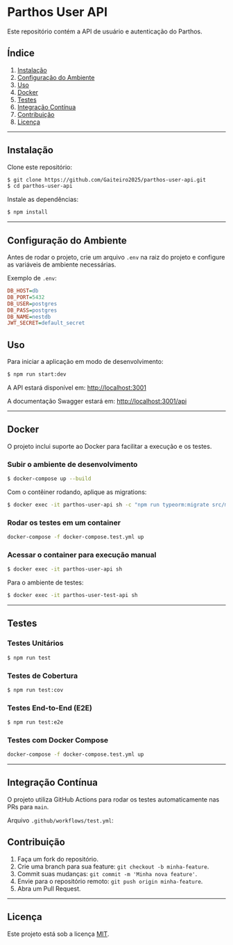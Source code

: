 # Parthos User API

Este repositório contém a API de usuário e autenticação do Parthos.

## Índice

1. [Instalação](#instalacao)
2. [Configuração do Ambiente](#configuracao-do-ambiente)
3. [Uso](#uso)
4. [Docker](#docker)
5. [Testes](#testes)
6. [Integração Contínua](#integracao-continua)
7. [Contribuição](#contribuicao)
8. [Licença](#licenca)

---

## Instalação

Clone este repositório:

```bash
$ git clone https://github.com/Gaiteiro2025/parthos-user-api.git
$ cd parthos-user-api
```

Instale as dependências:

```bash
$ npm install
```

---

## Configuração do Ambiente

Antes de rodar o projeto, crie um arquivo `.env` na raiz do projeto e configure as variáveis de ambiente necessárias.

Exemplo de `.env`:

```ini
DB_HOST=db
DB_PORT=5432
DB_USER=postgres
DB_PASS=postgres
DB_NAME=nestdb
JWT_SECRET=default_secret

```

## Uso

Para iniciar a aplicação em modo de desenvolvimento:

```bash
$ npm run start:dev
```

A API estará disponível em: [http://localhost:3001](http://localhost:3001)

A documentação Swagger estará em: [http://localhost:3001/api](http://localhost:3001/api)

---

## Docker

O projeto inclui suporte ao Docker para facilitar a execução e os testes.

### Subir o ambiente de desenvolvimento

```bash
$ docker-compose up --build
```

Com o contêiner rodando, aplique as migrations:

```bash
$ docker exec -it parthos-user-api sh -c "npm run typeorm:migrate src/migrations/CreateUserTable"
```

### Rodar os testes em um container

```bash
docker-compose -f docker-compose.test.yml up
```

### Acessar o container para execução manual

```bash
$ docker exec -it parthos-user-api sh
```

Para o ambiente de testes:

```bash
$ docker exec -it parthos-user-test-api sh
```

---

## Testes

### Testes Unitários

```bash
$ npm run test
```

### Testes de Cobertura

```bash
$ npm run test:cov
```

### Testes End-to-End (E2E)

```bash
$ npm run test:e2e
```

### Testes com Docker Compose

```bash
docker-compose -f docker-compose.test.yml up
```

---

## Integração Contínua

O projeto utiliza GitHub Actions para rodar os testes automaticamente nas PRs para `main`.

Arquivo `.github/workflows/test.yml`:


## Contribuição

1. Faça um fork do repositório.
2. Crie uma branch para sua feature: `git checkout -b minha-feature`.
3. Commit suas mudanças: `git commit -m 'Minha nova feature'`.
4. Envie para o repositório remoto: `git push origin minha-feature`.
5. Abra um Pull Request.

---

## Licença

Este projeto está sob a licença [MIT](LICENSE).


